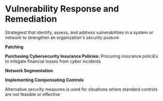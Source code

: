 # Vulnerability Response and Remediation

Strategiest that identify, assess, and address vulnerabilities in a system or network to strengthen an organization's security posture

**Patching**

**Purchasing Cybersecurity Insurance Policies:**
Procuring insurance policiEs to mitigate financial losses from cyber incidents

**Network Segmentation**

**Implementing Compensating Controls**

Alternative security measures is used for situations where standard controls are not feasible or effective

